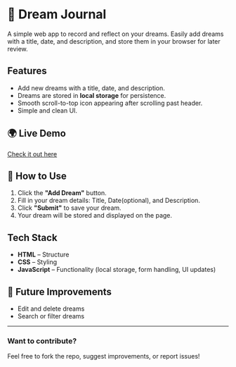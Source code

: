 # 🌙 Dream Journal

A simple web app to record and reflect on your dreams. Easily add dreams with a title, date, and description, and store them in your browser for later review.

## Features
- Add new dreams with a title, date, and description.
- Dreams are stored in **local storage** for persistence.
- Smooth scroll-to-top icon appearing after scrolling past header.
- Simple and clean UI.

## 🌍 Live Demo
[Check it out here](https://simonsjostrand-portfolio.github.io/dream-journal/)  

## 📖 How to Use
1. Click the **"Add Dream"** button.
2. Fill in your dream details: Title, Date(optional), and Description.
3. Click **"Submit"** to save your dream.
4. Your dream will be stored and displayed on the page.

## Tech Stack
- **HTML** – Structure  
- **CSS** – Styling  
- **JavaScript** – Functionality (local storage, form handling, UI updates)

## 📌 Future Improvements
- Edit and delete dreams  
- Search or filter dreams  

---

### Want to contribute?
Feel free to fork the repo, suggest improvements, or report issues!

